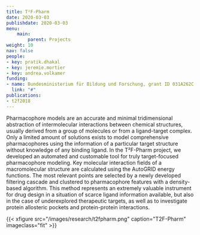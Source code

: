 ```yaml
---
title: T²F-Pharm
date: 2020-03-03
publishdate: 2020-03-03
menu:
    main:
        parent: Projects
weight: 10
nav: false
people:
- key: pratik.dhakal
- key: jeremie.mortier
- key: andrea.volkamer
funding:
- name: Bundesministerium für Bildung und Forschung, grant ID 031A262C
  link: "#"
publications:
- t2f2018
---
```


Pharmacophore models are an accurate and minimal tridimensional abstraction of intermolecular interactions
between chemical structures, usually derived from a group of molecules or from a ligand-target complex.
Only a limited amount of solutions exists to model comprehensive pharmacophores using the information
of a particular target structure without knowledge of any binding ligand.
In the T²F-Pharm project, we developed an automated and customable tool for truly target-focused pharmacophore modeling.
Key molecular interaction fields of a macromolecular structure are calculated using the AutoGRID energy functions.
The most relevant points are selected by a newly developed filtering cascade and clustered to pharmacophore features
with a density-based algorithm.
This method represents an extremely valuable instrument for drug design in a situation of scarce ligand information
available, but also in the case of underexplored therapeutic targets,
as well as to investigate protein allosteric pockets and protein-protein interactions.


{{< xfigure src="/images/research/t2fpharm.png" caption="T2F-Pharm" imageclass="fit" >}}
